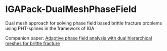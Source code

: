 # IGAPack-DualMeshPhaseField
Dual mesh approach for solving phase field based brittle fracture problems using PHT-splines in the framework of IGA

Companion paper: [Adaptive phase field analysis with dual hierarchical meshes for brittle fracture](https://www.sciencedirect.com/science/article/abs/pii/S0013794419302814)

